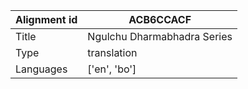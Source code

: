 |Alignment id | ACB6CCACF
| --- | --- 
|Title | Ngulchu Dharmabhadra Series 
|Type | translation
|Languages | ['en', 'bo']